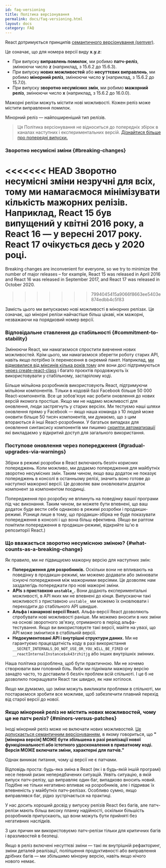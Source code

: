 ```yaml
---
id: faq-versioning
title: Політика версіонування
permalink: docs/faq-versioning.html
layout: docs
category: FAQ
---
```


React дотримується принципів [семантичного версіонування (semver)](https://semver.org/).

Це означає, що для номера версії виду **x.y.z**:

* При випуску **виправлень помилок**, ми робимо **патч-реліз**, змінюючи число **z** (наприклад, з 15.6.2 до 15.6.3).
* При випуску **нових можливостей** або **несуттєвих виправлень**, ми робимо **мінорний реліз**, змінюючи число **y** (наприклад, з 15.6.2 до 15.7.0).
* При випуску **зворотно несумісних змін**, ми робимо **мажорний реліз**, змінюючи число **x** (наприклад, з 15.6.2 до 16.0.0).

Мажорні релізи можуть містити нові можливості. Кожен реліз може містити виправлення помилок.

Мінорний реліз — найпоширеніший тип релізів.

> Ця Політика версіонування не відноситься до попередніх збірок в каналах наступних і експериментальних версій. [Дізнайтися більше про попередні випуски.](/docs/release-channels.html)

### Зворотно несумісні зміни {#breaking-changes}

<<<<<<< HEAD
Зворотно несумісні зміни незручні для всіх, тому ми намагаємося мінімізувати кількість мажорних релізів. Наприклад, React 15 був випущений у квітні 2016 року, а React 16 — у вересні 2017 року. React 17 очікується десь у 2020 році.
=======
Breaking changes are inconvenient for everyone, so we try to minimize the number of major releases – for example, React 15 was released in April 2016 and React 16 was released in September 2017, and React 17 was released in October 2020.
>>>>>>> 7994045415a9066f8663ee5403e874edbb4c5f83

Замість цього ми випускаємо нові можливості в мінорних релізах. Це означає, що мінорні релізи найчастіше більш цікаві, ніж мажорні, незважаючи на порядковий номер версії.

### Відповідальне ставлення до стабільності {#commitment-to-stability}

Змінюючи React, ми намагаємося спростити вивчення нових можливостей. Крім цього, ми намагаємося зберегти роботу старих API, навіть якщо потрібно їх перенесення в окремий пакет. Наприклад, [ми відмовилися від міксинів кілька років тому](/blog/2016/07/13/mixins-considered-harmful.html) але вони досі підтримуються [через create-react-class](/docs/react-without-es6.html#mixins) і багато проєктів продовжують їх використовувати у стабільному, застарілому коді.

Більше мільйона розробників використовують React, підтримуючи мільйони компонентів. Тільки в кодовій базі Facebook більше 50 000 React-компонентів. Все це зобов'язує нас робити оновлення до нових версій якомога простіше. Якщо ми не надамо можливості для оновлення, люди застрягнуть у старих версіях. Ми тестуємо наші шляхи оновлення прямо у Facebook — якщо наша команда з 10 людей може оновити більше 50 тисяч компонентів, ми думаємо, що з цим впораються й інші React-розробники. У багатьох випадках для оновлення синтаксису компонентів ми пишемо [скрипти автоматизації](https://github.com/reactjs/react-codemod) які викладаємо у відкритий доступ для загального використання.

### Поступове оновлення через попередження {#gradual-upgrades-via-warnings}

Збірки в режимі розробки в React включають безліч корисних попереджень. Коли можливо, ми додаємо попередження для майбутніх зворотно несумісних змін. Таким чином, якщо ваш додаток не показує попереджень в консолі в останньому релізі, значить воно готове до наступної мажорної версії. Це дозволяє вам оновлювати додаток компонент за компонентом поодинці.

Попередження про розробку не вплинуть на поведінку вашої програми під час виконання. Таким чином, ви можете бути впевнені, що ваш додаток буде вести себе однаково в режимі розробки і продакшн-режимі. Різниця лише в тому, що продакшн-збірка не буде показувати попередження в консолі і що вона більш ефективна. (Якщо ви раптом помітили попередження в продакшн-режимі, відкрийте іш'ю в репозиторії React.)

### Що вважається зворотно несумісною зміною? {#what-counts-as-a-breaking-change}

Як правило, ми *не* підвищуємо мажорну версію для наступних змін:

* **Попередження для розробників.** Оскільки вони не впливають на поведінку в продакшн-режимі, ми можемо додавати або змінювати існуючі попередження між мажорними версіями. Це дозволяє нам заздалегідь попереджати про нові мажорні зміни.
* **APIs з приставкою `unstable_`.** Вони додають експериментальні можливості, в API яких ми не впевнені до кінця. Випускаючи такі можливості з приставкою `unstable_` ми можемо їх оновлювати і переходити до стабільного API швидше.
* **Альфа і канаркові версії React.** Альфа-версії React дозволяють спробувати нові можливості раніше. Ми можемо вносити в них зміни на основі зворотного зв'язку, отриманого в період альфа-тестування. Якщо ви використовуєте такі версії, майте на увазі, що API може змінитися в стабільній версії.
* **Недокументовані API і внутрішні структури даних.** Ми не гарантуємо працездатність коду в разі використання `__SECRET_INTERNALS_DO_NOT_USE_OR_YOU_WILL_BE_FIRED` or `__reactInternalInstance$uk43rzhitjg` або інших внутрішніх змінних.

Наша політика розроблена, щоб бути практичною. Ми не хочемо створювати вам головний біль. Якби ми піднімали мажорну версію занадто часто, то доставили б безліч проблем всій спільноті. І це б не дозволило покращувати React так швидко, як нам хотілося.

Якщо ми думаємо, що зміни можуть викликати проблеми в спільноті, ми постараємося зробити все можливе, щоб забезпечити плавний перехід від старої версії до нової.

### Якщо мінорний реліз не містить нових можливостей, чому це не патч реліз? {#minors-versus-patches}

Іноді мінорний реліз може не включати нових можливостей. [Це допускається семантичним версіонуванням](https://semver.org/#spec-item-7), в якому говориться, що **"[мінорна версія] МОЖЕ бути збільшена в разі реалізації нової функціональності або істотного удосконалення в приватному коді. Версія МОЖЕ включати зміни, характерні для патчів."**

Однак виникає питання, чому ці версії не є патчами.

Відповідь проста: будь-яка зміна в React (як і в будь-якій іншій програмі) несе певний ризик непередбачених ситуацій. Уявіть ситуацію, в якій випуск патч-релізу, що виправляє один баг, випадково вносить новий. Подібне не тільки негативно впливає на розробників, але і підриває їх впевненість у майбутніх патч-релізах. Особливо сумно, якщо виправлявся баг, рідко зустрічається на практиці.

У нас досить хороший досвід у випуску релізів React без багів, але патч-релізи мають більш високу планку надійності, оскільки більшість розробників припускають, що вони можуть бути прийняті без негативних наслідків.

З цих причин ми використовуємо патч-релізи тільки для критичних багів і вразливостей в безпеці.

Якщо в реліз включені несуттєві зміни — такі як внутрішній рефакторинг, зміни деталей реалізації, поліпшення продуктивності або виправлення дрібних багів — ми збільшимо мінорну версію, навіть якщо нічого нового немає.
